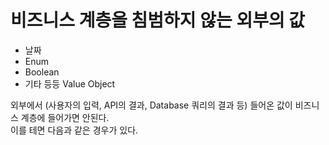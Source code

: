 # 비즈니스 계층을 침범하지 않는 외부의 값

- 날짜
- Enum
- Boolean
- 기타 등등 Value Object

외부에서 (사용자의 입력, API의 결과, Database 쿼리의 결과 등) 들어온 값이 비즈니스 계층에 들어가면 안된다.  
이를 테면 다음과 같은 경우가 있다.

```ts

```
